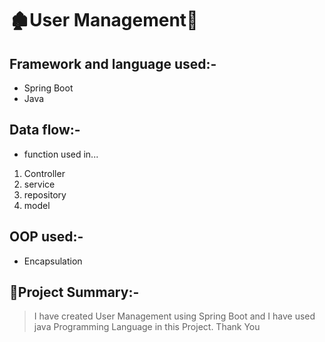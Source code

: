 # 🏚User Management👋

## Framework and language used:-
* Spring Boot
* Java 

## Data flow:-
* function used in...
1. Controller
2. service
3. repository
4. model

## OOP used:-
* Encapsulation

## 📝Project Summary:-
> I have created User Management using Spring Boot and I have used java Programming Language in this Project.
Thank You
